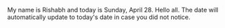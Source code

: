 My name is Rishabh and today is Sunday, April 28. Hello all. The date will automatically update to today's date in case you did not notice.
